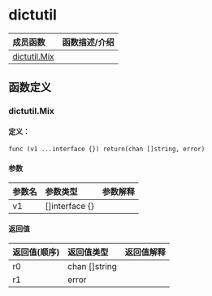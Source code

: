 # dictutil


|成员函数|函数描述/介绍|
|:------|:--------|
 | [dictutil.Mix](#dictutilmix) |  |




 



## 函数定义

### dictutil.Mix



#### 定义：

`func (v1 ...interface {}) return(chan []string, error) `


#### 参数

|参数名|参数类型|参数解释|
|:-----------|:---------- |:-----------|
| v1 | []interface {} |   |





#### 返回值

|返回值(顺序)|返回值类型|返回值解释|
|:-----------|:---------- |:-----------|
| r0 | chan []string |   |
| r1 | error |   |





